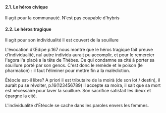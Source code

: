#### 2.1. Le héros civique
Il agit pour la communauté.
N'est pas coupable d'hybris

#### 2.2. Le héros tragique
Il agit pour son individualité
Il est couvert de la souillure

L'évocation d’Œdipe p.167 nous montre que le héros tragique fait preuve d'individualité, nul autre individu aurait pu accomplir, et pour le remercier l'agora l'a placé a la tête de Thèbes. Ce qui condamne sa cité à porter sa souillure porté par son genos. C'est donc le remède et le poison (le pharmakon) : il faut l’éliminer pour mettre fin a la malédiction. 

Étéocle est-il libre? 
A priori il est tributaire de la moirà (de son lot / destin), il aurait pu se révolter, p.16(123456789) il accepte sa moira, il sait que sa mort est nécessaire pour laver la souillure.
Son sacrifice satisfait les dieux et épargne la cité. 

L'individualité d'Étéocle se cache dans les paroles envers les femmes. 